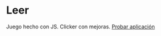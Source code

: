 # Leer
Juego hecho con JS. Clicker con mejoras.
[Probar aplicación](https://rotoforze.github.io/ClickingDots/)
